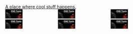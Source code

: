 <a href="https://devtalk.dev/">
A place where cool stuff happens.
</a>

<div style="display: grid; grid-template-columns: 1fr 1fr 1fr;">
    <a href="https://github.com/v3xlabs/ens-tools"><img src="/projects/ens-tools.png" style="width: 33%" /></a>
    <a href="https://github.com/v3xlabs/ens-tools"><img src="/projects/ens-tools.png" style="width: 33%" /></a>
    <a href="https://github.com/v3xlabs/ens-tools"><img src="/projects/ens-tools.png" style="width: 33%" /></a>
    <a href="https://github.com/v3xlabs/ens-tools"><img src="/projects/ens-tools.png" style="width: 33%" /></a>
    <a href="https://github.com/v3xlabs/ens-tools"><img src="/projects/ens-tools.png" style="width: 33%" /></a>
    <a href="https://github.com/v3xlabs/ens-tools"><img src="/projects/ens-tools.png" style="width: 33%" /></a>
</div>
